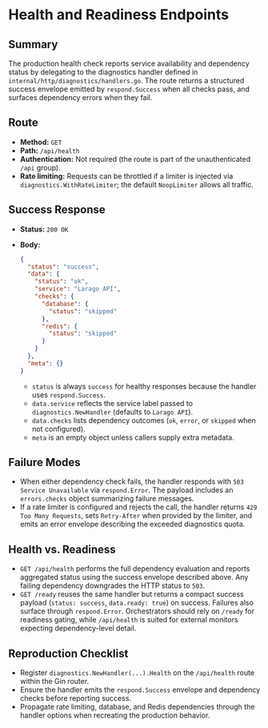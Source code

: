 # Health and Readiness Endpoints

## Summary
The production health check reports service availability and dependency status by delegating to the diagnostics handler defined in `internal/http/diagnostics/handlers.go`. The route returns a structured success envelope emitted by `respond.Success` when all checks pass, and surfaces dependency errors when they fail.

## Route
- **Method:** `GET`
- **Path:** `/api/health`
- **Authentication:** Not required (the route is part of the unauthenticated `/api` group).
- **Rate limiting:** Requests can be throttled if a limiter is injected via `diagnostics.WithRateLimiter`; the default `NoopLimiter` allows all traffic.

## Success Response
- **Status:** `200 OK`
- **Body:**
  ```json
  {
    "status": "success",
    "data": {
      "status": "ok",
      "service": "Larago API",
      "checks": {
        "database": {
          "status": "skipped"
        },
        "redis": {
          "status": "skipped"
        }
      }
    },
    "meta": {}
  }
  ```

  - `status` is always `success` for healthy responses because the handler uses `respond.Success`.
  - `data.service` reflects the service label passed to `diagnostics.NewHandler` (defaults to `Larago API`).
  - `data.checks` lists dependency outcomes (`ok`, `error`, or `skipped` when not configured).
  - `meta` is an empty object unless callers supply extra metadata.

## Failure Modes
- When either dependency check fails, the handler responds with `503 Service Unavailable` via `respond.Error`. The payload includes an `errors.checks` object summarizing failure messages.
- If a rate limiter is configured and rejects the call, the handler returns `429 Too Many Requests`, sets `Retry-After` when provided by the limiter, and emits an error envelope describing the exceeded diagnostics quota.

## Health vs. Readiness
- `GET /api/health` performs the full dependency evaluation and reports aggregated status using the success envelope described above. Any failing dependency downgrades the HTTP status to `503`.
- `GET /ready` reuses the same handler but returns a compact success payload (`status: success`, `data.ready: true`) on success. Failures also surface through `respond.Error`. Orchestrators should rely on `/ready` for readiness gating, while `/api/health` is suited for external monitors expecting dependency-level detail.

## Reproduction Checklist
- Register `diagnostics.NewHandler(...).Health` on the `/api/health` route within the Gin router.
- Ensure the handler emits the `respond.Success` envelope and dependency checks before reporting success.
- Propagate rate limiting, database, and Redis dependencies through the handler options when recreating the production behavior.
